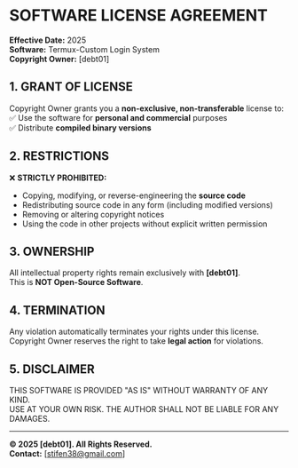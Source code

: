 # SOFTWARE LICENSE AGREEMENT

**Effective Date:** 2025  
**Software:** Termux-Custom Login System  
**Copyright Owner:** [debt01]  

## 1. GRANT OF LICENSE  
Copyright Owner grants you a **non-exclusive, non-transferable** license to:  
✅ Use the software for **personal and commercial** purposes  
✅ Distribute **compiled binary versions**  

## 2. RESTRICTIONS  
❌ **STRICTLY PROHIBITED:**  
- Copying, modifying, or reverse-engineering the **source code**  
- Redistributing source code in any form (including modified versions)  
- Removing or altering copyright notices  
- Using the code in other projects without explicit written permission  

## 3. OWNERSHIP  
All intellectual property rights remain exclusively with **[debt01]**.  
This is **NOT Open-Source Software**.  

## 4. TERMINATION  
Any violation automatically terminates your rights under this license.  
Copyright Owner reserves the right to take **legal action** for violations.  

## 5. DISCLAIMER  
THIS SOFTWARE IS PROVIDED "AS IS" WITHOUT WARRANTY OF ANY KIND.  
USE AT YOUR OWN RISK. THE AUTHOR SHALL NOT BE LIABLE FOR ANY DAMAGES.  

---

**© 2025 [debt01]. All Rights Reserved.**  
**Contact:** [stifen38@gmail.com]  
